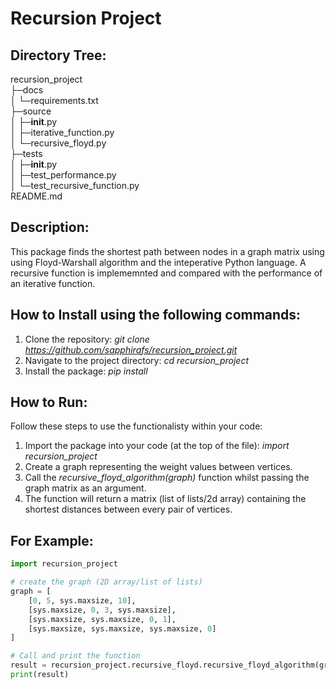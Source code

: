# Recursion Project



## Directory Tree:

recursion_project <br>
├─docs <br>
│ └─requirements.txt <br>
├─source <br>
│ ├─__init__.py <br>
│ ├─iterative_function.py <br>
│ └─recursive_floyd.py <br>
├─tests <br>
│ ├─__init__.py <br>
│ ├─test_performance.py <br>
│ └─test_recursive_function.py <br>
README.md

## Description:

This package finds the shortest path between nodes in a graph matrix using using Floyd-Warshall algorithm and the inteperative Python language. 
A recursive function is implememnted and compared with the performance of an iterative function.

## How to Install using the following commands:

1. Clone the repository: *git clone https://github.com/sapphirafs/recursion_project.git*
2. Navigate to the project directory: *cd recursion_project*
3. Install the package: *pip install*

## How to Run:

Follow these steps to use the functionalisty within your code:

1. Import the package into your code (at the top of the file): *import recursion_project*
2. Create a graph representing the weight values between vertices.
3. Call the *recursive_floyd_algorithm(graph)* function whilst passing the graph matrix as an argument.
4. The function will return a matrix (list of lists/2d array) containing the shortest distances between every pair of vertices.

## For Example:

```python 
import recursion_project

# create the graph (2D array/list of lists)
graph = [
    [0, 5, sys.maxsize, 10],
    [sys.maxsize, 0, 3, sys.maxsize],
    [sys.maxsize, sys.maxsize, 0, 1],
    [sys.maxsize, sys.maxsize, sys.maxsize, 0]
]

# Call and print the function
result = recursion_project.recursive_floyd.recursive_floyd_algorithm(graph)
print(result)
